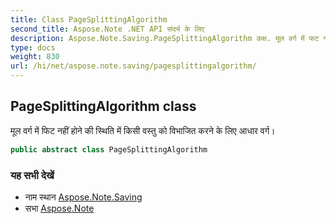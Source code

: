```yaml
---
title: Class PageSplittingAlgorithm
second_title: Aspose.Note .NET API संदर्भ के लिए
description: Aspose.Note.Saving.PageSplittingAlgorithm कक्ष. मूल वर्ग में फट नहं हने क स्थत में कस वस्तु क वभजत करने के लए आधर वर्ग
type: docs
weight: 830
url: /hi/net/aspose.note.saving/pagesplittingalgorithm/
---
```

## PageSplittingAlgorithm class

मूल वर्ग में फिट नहीं होने की स्थिति में किसी वस्तु को विभाजित करने के लिए आधार वर्ग।

```csharp
public abstract class PageSplittingAlgorithm
```

### यह सभी देखें

* नाम स्थान [Aspose.Note.Saving](../../aspose.note.saving/)
* सभा [Aspose.Note](../../)


